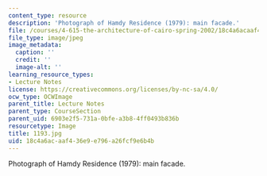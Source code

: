 ```yaml
---
content_type: resource
description: 'Photograph of Hamdy Residence (1979): main facade.'
file: /courses/4-615-the-architecture-of-cairo-spring-2002/18c4a6acaaf436e9e796a26fcf9e6b4b_1193.jpg
file_type: image/jpeg
image_metadata:
  caption: ''
  credit: ''
  image-alt: ''
learning_resource_types:
- Lecture Notes
license: https://creativecommons.org/licenses/by-nc-sa/4.0/
ocw_type: OCWImage
parent_title: Lecture Notes
parent_type: CourseSection
parent_uid: 6903e2f5-731a-0bfe-a3b8-4ff0493b836b
resourcetype: Image
title: 1193.jpg
uid: 18c4a6ac-aaf4-36e9-e796-a26fcf9e6b4b
---
```

Photograph of Hamdy Residence (1979): main facade.